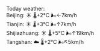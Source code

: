 Today weather:  
Beijing: ☀️   🌡️+2°C 🌬️←7km/h  
Tianjin: ☀️   🌡️+3°C 🌬️↑7km/h  
Shijiazhuang: ☀️   🌡️+5°C 🌬️↑19km/h  
Tangshan: ☁️   🌡️+2°C 🌬️↖5km/h  
